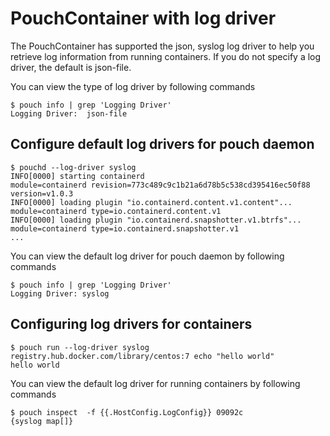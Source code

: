 # PouchContainer with log driver

The PouchContainer has supported the json, syslog log driver to help you retrieve log information from running containers. If you do not specify a log driver, the default is json-file.

You can view the type of log driver by following commands

```
$ pouch info | grep 'Logging Driver'
Logging Driver:  json-file
```

## Configure default log drivers for pouch daemon

```
$ pouchd --log-driver syslog
INFO[0000] starting containerd                           module=containerd revision=773c489c9c1b21a6d78b5c538cd395416ec50f88 version=v1.0.3
INFO[0000] loading plugin "io.containerd.content.v1.content"...  module=containerd type=io.containerd.content.v1
INFO[0000] loading plugin "io.containerd.snapshotter.v1.btrfs"...  module=containerd type=io.containerd.snapshotter.v1
...
```

You can view the default log driver for pouch daemon by following commands

```
$ pouch info | grep 'Logging Driver'
Logging Driver: syslog
```

## Configuring log drivers for containers

```
$ pouch run --log-driver syslog registry.hub.docker.com/library/centos:7 echo "hello world"
hello world
```

You can view the default log driver for running containers by following commands

```
$ pouch inspect  -f {{.HostConfig.LogConfig}} 09092c
{syslog map[]}
```